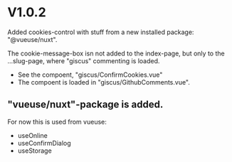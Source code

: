 # V1.0.2
Added cookies-control with stuff from a new installed package: "@vueuse/nuxt".

The cookie-message-box isn not added to the index-page, but only to the ...slug-page, where "giscus" commenting is loaded.

- See the compoent, "giscus/ConfirmCookies.vue"
- The compoent is loaded in "giscus/GithubComments.vue".

## "vueuse/nuxt"-package is added.
For now this is used from vueuse:
- useOnline
- useConfirmDialog
- useStorage
